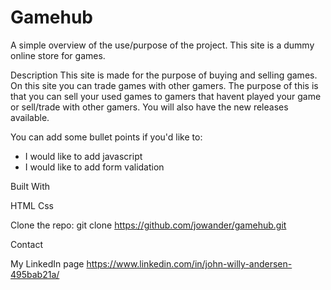 # Gamehub

A simple overview of the use/purpose of the project.
This site is a dummy online store for games.

Description
This site is made for the purpose of buying and selling games. On this site you can trade games with other gamers.
The purpose of this is that you can sell your used games to gamers that havent played your game or sell/trade 
with other gamers. You will also have the new releases available.

You can add some bullet points if you'd like to:

* I would like to add javascript
* I would like to add form validation

Built With

HTML
Css


Clone the repo:
git clone https://github.com/jowander/gamehub.git


Contact

My LinkedIn page
https://www.linkedin.com/in/john-willy-andersen-495bab21a/

